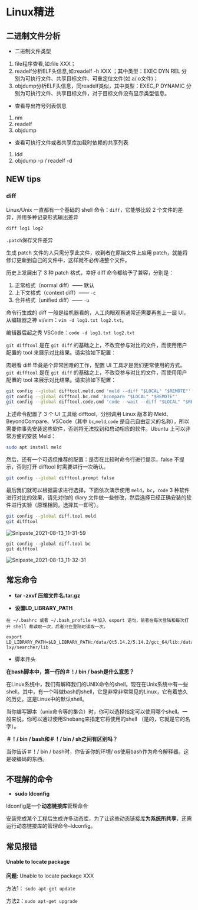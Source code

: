 # Linux精进

## 二进制文件分析

+ 二进制文件类型

1. file程序查看,如:file XXX；
2. readelf分析ELF头信息,如:readelf -h XXX ；其中类型：EXEC DYN REL 分别为可执行文件、共享目标文件、可重定位文件(如.a/.o文件)；
3. objdump分析ELF头信息，同readelf类似，其中类型：EXEC_P DYNAMIC 分别为可执行文件、共享目标文件，对于目标文件没有显示类型信息。

+ 查看导出符号列表信息

1. nm
2. readelf
3. objdump

+ 查看可执行文件或者共享库加载时依赖的共享列表

1. ldd
2. objdump -p / readelf -d





## NEW tips

### diff

Linux/Unix 一直都有一个基础的 shell 命令：`diff`，它能够比较 2 个文件的差异，并用多种记录形式输出差异

~~~
diff log1 log2
~~~

`.patch`保存文件差异

生成 patch 文件的人只需分享此文件，收到者在原始文件上应用 patch，就能将修订更新到自己的文件中，这样就不必传递整个文件。

历史上发展出了 3 种 patch 格式，幸好 diff 命令都给予了兼容，分别是：

1. 正常格式（normal diff）—— 默认
2. 上下文格式（context diff）—— `-c`
3. 合并格式（unified diff）—— `-u`



命令行生成的 diff 一般是给机器看的，人工肉眼观察通常还需要再套上一层 UI，从编辑器之神 vi/vim：`vim -d log1.txt log2.txt`。



编辑器后起之秀 VSCode：`code -d log1.txt log2.txt`



`git difftool` 是在 `git diff` 的基础之上，不改变参与对比的文件，而使用用户配置的 tool 来展示对比结果。请实验如下配置：



肉眼看 diff 毕竟是个异常困难的工作，配置 UI 工具才是我们更常使用的方式。`git difftool` 是在 `git diff` 的基础之上，不改变参与对比的文件，而使用用户配置的 tool 来展示对比结果。请实验如下配置：

```bash
git config --global difftool.meld.cmd 'meld --diff "$LOCAL" "$REMOTE"'
git config --global difftool.bc.cmd 'bcompare "$LOCAL" "$REMOTE"'
git config --global difftool.code.cmd 'code --wait --diff "$LOCAL" "$REMOTE"'
```

上述命令配置了 3 个 UI 工具给 difftool，分别调用 Linux 版本的 Meld、BeyondCompare、VSCode（其中 `bc`,`meld`,`code` 是自己自由定义的名称），所以需要你事先安装这些软件，否则将无法找到和启动相应的软件。Ubuntu 上可以非常方便的安装 Meld：

```bash
sudo apt install meld
```

然后，还有一个可选但推荐的配置：是否在比较时命令行进行提示，false 不提示，否则打开 difftool 时需要进行一次确认。

```bash
git config --global difftool.prompt false
```

最后我们就可以根据需求进行选择，下面依次演示使用 `meld`，`bc`，`code` 3 种软件进行对比的效果，请先对你的 diary 文件做一些修改，然后选择已经正确安装的软件进行实验（原理相同，选择其一即可）。

```bash
git config --global diff.tool meld
git difftool
```

![Snipaste_2021-08-13_11-31-59](E:\Document\Typora\img\Snipaste_2021-08-13_11-31-59.png)



~~~
git config --global diff.tool bc
git difftool
~~~

![Snipaste_2021-08-13_11-32-31](E:\Document\Typora\img\Snipaste_2021-08-13_11-32-31.png)









## 常忘命令

+ **tar -zxvf 压缩文件名.tar.gz**

+ **设置LD_LIBRARY_PATH**

```
在 ~/.bashrc 或者 ~/.bash_profile 中加入 export 语句，前者在每次登陆和每次打开 shell 都读取一次，后者只在登陆时读取一次。
```

```
export LD_LIBRARY_PATH=$LD_LIBRARY_PATH:/data/Qt5.14.2/5.14.2/gcc_64/lib:/data/dev-lxy/searcher/lib
```

+ 脚本开头

**在bash脚本中，第一行的＃！/ bin / bash是什么意思？**

在Linux系统中，我们有解释我们的UNIX命令的shell。现在在Unix系统中有一些shell。其中，有一个叫做bash的shell，它是非常非常常见的Linux，它有着悠久的历史。这是Linux中的默认shell。

当你编写脚本（unix命令等的集合）时，你可以选择指定可以使用哪个shell。一般来说，你可以通过使用Shebang来指定它将使用的shell （是的，它就是它的名字）。

**＃！/ bin / bash和＃！/ bin / sh之间有区别吗？**

当你告诉＃！/ bin / bash时，你告诉你的环境/ os使用bash作为命令解释器。这是硬编码的东西。





## 不理解的命令

+ **sudo ldconfig**

ldconfig是一个**动态链接库**管理命令

安装完成某个工程后生成许多动态库，为了让这些动态链接库**为系统所共享**，还需运行动态链接库的管理命令–ldconfig。

## 常见报错

#### Unable to locate package

**问题:**  Unable to locate package XXX

方法1： `sudo apt-get update`

方法2：`sudo apt-get upgrade`

